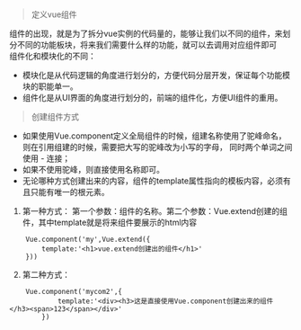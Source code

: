 ## 
> 定义vue组件  

组件的出现，就是为了拆分vue实例的代码量的，能够让我们以不同的组件，来划分不同的功能板块，将来我们需要什么样的功能，就可以去调用对应组件即可  
组件化和模块化的不同：  
 + 模块化是从代码逻辑的角度进行划分的，方便代码分层开发，保证每个功能模块的职能单一。
 + 组件化是从UI界面的角度进行划分的，前端的组件化，方便UI组件的重用。
>
>创建组件方式  

 + 如果使用Vue.component定义全局组件的时候，组建名称使用了驼峰命名，则在引用组建的时候，需要把大写的驼峰改为小写的字母，
同时两个单词之间使用 - 连接；  
 + 如果不使用驼峰，则直接使用名称即可。  
 + 无论哪种方式创建出来的内容，组件的template属性指向的模板内容，必须有且只能有唯一的根元素。  

1. 第一种方式： 第一个参数：组件的名称。第二个参数：Vue.extend创建的组件，其中template就是将来组件要展示的html内容  
```    
    Vue.component('my',Vue.extend({
        template:'<h1>vue.extend创建出的组件</h1>' 
    }))
```
2. 第二种方式：
```
    Vue.component('mycom2',{
            template:'<div><h3>这是直接使用Vue.component创建出来的组件</h3><span>123</span></div>'
        })
```

